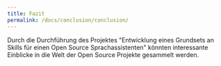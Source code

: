```yaml
---
title: Fazit
permalink: /docs/conclusion/conclusion/
---
```


Durch die Durchführung des Projektes "Entwicklung eines Grundsets an Skills für einen Open Source Sprachassistenten" könnten interessante Einblicke in die Welt der Open Source Projekte gesammelt werden. 
